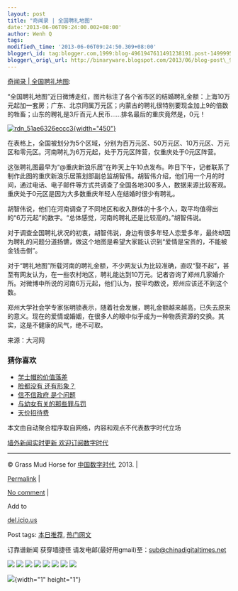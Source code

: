 ```yaml
--- 
layout: post 
title: "奇闻录 | 全国聘礼地图" 
date:'2013-06-06T09:24:00.002+08:00' 
author: Wenh Q
tags:
modified\_time: '2013-06-06T09:24:50.309+08:00' 
blogger\_id: tag:blogger.com,1999:blog-4961947611491238191.post-1499995856463927519
blogger\_orig\_url: http://binaryware.blogspot.com/2013/06/blog-post\_9439.html
--- 
```

[奇闻录
|
全国聘礼地图](http://feedproxy.google.com/~r/chinagfwblog/~3/-vEAjEqVImI/):



“全国聘礼地图”近日微博走红，图片标注了各个省市区的结婚聘礼金额：上海10万元起加一套房；广东、北京同属万元区；内蒙古的聘礼很特别要现金加上9的倍数的牲畜；山东的聘礼是3斤百元人民币……排名最后的重庆竟然是，0元！

[![rdn\_51ae6326eccc3](https://qiwen.lu/wp-content/uploads/rdn_51ae6326eccc3.jpg){width="450"}](https://qiwen.lu/17298.html/rdn_51ae6326eccc3)

在表格上，全国被划分为5个区域，分别为百万元区、50万元区、10万元区、万元区和零元区。河南聘礼为6万元起，处于万元区阵营，仅重庆处于0元区阵营。

这张聘礼图最早为“@重庆新浪乐居”在昨天上午10点发布。昨日下午，记者联系了制作此图的重庆新浪乐居策划部副总监胡智伟。胡智伟介绍，他们用一个月的时间，通过电话、电子邮件等方式共调查了全国各地300多人，数据来源比较客观。重庆处于0元区是因为大多数重庆年轻人在结婚时很少有聘礼。

胡智伟说，他们在河南调查了不同地区和收入群体的十多个人，取平均值得出的“6万元起”的数字。“总体感觉，河南的聘礼还是比较高的。”胡智伟说。

对于调查全国聘礼状况的初衷，胡智伟说，身边有很多年轻人恋爱多年，最终却因为聘礼的问题分道扬镳，做这个地图是希望大家能认识到“爱情是宝贵的，不能被金钱击倒”。

对于“聘礼地图”所载河南的聘礼金额，不少网友认为比较准确，直叹“娶不起”，甚至有网友认为，在一些农村地区，聘礼能达到10万元。记者咨询了郑州几家婚介所。对微博中所说的河南6万元起，他们认为，按平均数说，郑州应该还不到这个数。

郑州大学社会学专家张明锁表示，随着社会发展，聘礼金额越来越高，已失去原来的意义。现在的爱情或婚姻，在很多人的眼中似乎成为一种物质资源的交换。其实，这是不健康的风气，绝不可取。

来源：大河网

<div>

<div>

### 猜你喜欢

-   [学士帽的价值落差](https://qiwen.lu/15964.html)
-   [脸都没有 还有形象？](https://qiwen.lu/16782.html)
-   [信不信政府 是个问题](https://qiwen.lu/16282.html)
-   [与幼女有关的那些罪与罚](https://qiwen.lu/16471.html)
-   [天价招待费](https://qiwen.lu/16333.html)

</div>

</div>

本文由自动聚合程序取自网络，内容和观点不代表数字时代立场



[墙外新闻实时更新 欢迎订阅数字时代](http://eepurl.com/msuvD)


















------------------------------------------------------------------------

© Grass Mud Horse for
[中国数字时代](https://kexueshangwang.info/chinese), 2013. |

[Permalink](https://kexueshangwang.info/chinese/2013/06/%e5%a5%87%e9%97%bb%e5%bd%95-%e5%85%a8%e5%9b%bd%e8%81%98%e7%a4%bc%e5%9c%b0%e5%9b%be/)
|

[No
comment](https://kexueshangwang.info/chinese/2013/06/%e5%a5%87%e9%97%bb%e5%bd%95-%e5%85%a8%e5%9b%bd%e8%81%98%e7%a4%bc%e5%9c%b0%e5%9b%be/#comments)
|

Add to

[del.icio.us](http://del.icio.us/post?url=https://kexueshangwang.info/chinese/2013/06/%e5%a5%87%e9%97%bb%e5%bd%95-%e5%85%a8%e5%9b%bd%e8%81%98%e7%a4%bc%e5%9c%b0%e5%9b%be/&title=%E5%A5%87%E9%97%BB%E5%BD%95%20%7C%20%E5%85%A8%E5%9B%BD%E8%81%98%E7%A4%BC%E5%9C%B0%E5%9B%BE)





Post tags:
[本日推荐](https://kexueshangwang.info/chinese/tag/%e6%9c%ac%e6%97%a5%e6%8e%a8%e8%8d%90/?category=10466),
[热门网文](https://kexueshangwang.info/chinese/tag/%e7%83%ad%e9%97%a8%e7%bd%91%e6%96%87/?category=10466)



订靠谱新闻 获穿墙捷径
请发电邮(最好用gmail)至：sub@chinadigitaltimes.net







<div>

[![](http://feeds.feedburner.com/~ff/chinagfwblog?d=yIl2AUoC8zA)](http://feeds.feedburner.com/~ff/chinagfwblog?a=-vEAjEqVImI:mETY7n7DldA:yIl2AUoC8zA)
[![](http://feeds.feedburner.com/~ff/chinagfwblog?i=-vEAjEqVImI:mETY7n7DldA:-BTjWOF_DHI)](http://feeds.feedburner.com/~ff/chinagfwblog?a=-vEAjEqVImI:mETY7n7DldA:-BTjWOF_DHI)
[![](http://feeds.feedburner.com/~ff/chinagfwblog?i=-vEAjEqVImI:mETY7n7DldA:F7zBnMyn0Lo)](http://feeds.feedburner.com/~ff/chinagfwblog?a=-vEAjEqVImI:mETY7n7DldA:F7zBnMyn0Lo)
[![](http://feeds.feedburner.com/~ff/chinagfwblog?i=-vEAjEqVImI:mETY7n7DldA:V_sGLiPBpWU)](http://feeds.feedburner.com/~ff/chinagfwblog?a=-vEAjEqVImI:mETY7n7DldA:V_sGLiPBpWU)
[![](http://feeds.feedburner.com/~ff/chinagfwblog?d=qj6IDK7rITs)](http://feeds.feedburner.com/~ff/chinagfwblog?a=-vEAjEqVImI:mETY7n7DldA:qj6IDK7rITs)
[![](http://feeds.feedburner.com/~ff/chinagfwblog?d=l6gmwiTKsz0)](http://feeds.feedburner.com/~ff/chinagfwblog?a=-vEAjEqVImI:mETY7n7DldA:l6gmwiTKsz0)
[![](http://feeds.feedburner.com/~ff/chinagfwblog?i=-vEAjEqVImI:mETY7n7DldA:gIN9vFwOqvQ)](http://feeds.feedburner.com/~ff/chinagfwblog?a=-vEAjEqVImI:mETY7n7DldA:gIN9vFwOqvQ)
[![](http://feeds.feedburner.com/~ff/chinagfwblog?d=TzevzKxY174)](http://feeds.feedburner.com/~ff/chinagfwblog?a=-vEAjEqVImI:mETY7n7DldA:TzevzKxY174)

</div>

![](http://feeds.feedburner.com/~r/chinagfwblog/~4/-vEAjEqVImI){width="1"
height="1"}
